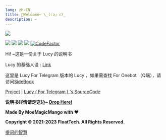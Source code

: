 ```yaml
---
lang: zh-CN
title: 🌈Welcome~ \_(:з」∠)_
description: ~
---
```

![](https://cdn.himoyo.cn/img_service/004kfMibgy1guucjwe7uhj62da16pkjm02.jpg)



![](https://img.shields.io/badge/HiMoYo-Lucy-aqua)     ![](https://img.shields.io/badge/LICENSE-GPL3.0-brightgreen)   ![](https://img.shields.io/badge/Server-Azure_JP-pink)  ![](https://img.shields.io/badge/FrameWork-Reibot-blue)
[![CodeFactor](https://www.codefactor.io/repository/github/moyoez/lucy_reibot/badge)](https://www.codefactor.io/repository/github/moyoez/lucy_reibot)

Hi! ~这是一份关于 Lucy 的说明书

Lucy 的基础人设 : [Link](https://lemonkoi.one/archives/14/)

这里是 Lucy For Telegram 版本的 Lucy ，如果需查找 For Onebot （Q端），请访问[SideBook](https://lucy.lemonkoi.one)

[Project](https://github.com/FloatTech/reibot-plugin) | [Lucy ( For Telegram ) 's SourceCode](https://github.com/moyoez/lucy_reibot)

**说明书详情请走这边~ [Drop Here!](/show)**

**Made By MoeMagicMango with ❤**

**Copyright © 2021-2023 FloatTech. All Rights Reserved.**

[提问的智慧](https://github.com/ryanhanwu/How-To-Ask-Questions-The-Smart-Way/blob/main/README-zh\_CN.md)
